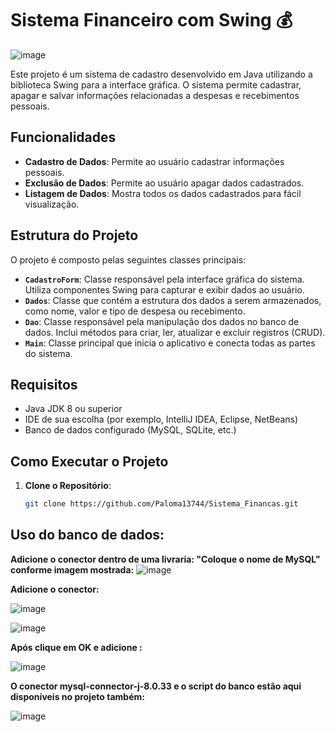 

# Sistema Financeiro com Swing  💰

![image](https://github.com/user-attachments/assets/d909a94b-484f-45cb-bfe9-58e34acdbb6b)



Este projeto é um sistema de cadastro desenvolvido em Java utilizando a biblioteca Swing para a interface gráfica. O sistema permite cadastrar, apagar e salvar informações relacionadas a despesas e recebimentos pessoais.

## Funcionalidades

- **Cadastro de Dados**: Permite ao usuário cadastrar informações pessoais.
- **Exclusão de Dados**: Permite ao usuário apagar dados cadastrados.
- **Listagem de Dados**: Mostra todos os dados cadastrados para fácil visualização.

## Estrutura do Projeto

O projeto é composto pelas seguintes classes principais:

- **`CadastroForm`**: Classe responsável pela interface gráfica do sistema. Utiliza componentes Swing para capturar e exibir dados ao usuário.
- **`Dados`**: Classe que contém a estrutura dos dados a serem armazenados, como nome, valor e tipo de despesa ou recebimento.
- **`Dao`**: Classe responsável pela manipulação dos dados no banco de dados. Inclui métodos para criar, ler, atualizar e excluir registros (CRUD).
- **`Main`**: Classe principal que inicia o aplicativo e conecta todas as partes do sistema.

## Requisitos

- Java JDK 8 ou superior
- IDE de sua escolha (por exemplo, IntelliJ IDEA, Eclipse, NetBeans)
- Banco de dados configurado (MySQL, SQLite, etc.)

## Como Executar o Projeto

1. **Clone o Repositório**:
   ```bash
   git clone https://github.com/Paloma13744/Sistema_Financas.git

## Uso do banco de dados:
**Adicione o conector dentro de uma livraria: "Coloque o nome de MySQL" conforme imagem mostrada:**
![image](https://github.com/user-attachments/assets/63eff4c7-225f-41ed-aada-1ed99f9c71a8)

**Adicione o conector:** 

![image](https://github.com/user-attachments/assets/397f9ceb-f10e-4dd0-a0a4-7edf20317229)



![image](https://github.com/user-attachments/assets/5b7eba55-bca5-41f8-9acd-21ca80740eab)

**Após clique em OK e adicione :**

![image](https://github.com/user-attachments/assets/907cede1-af0a-40af-8572-d18c91b42154)


**O conector mysql-connector-j-8.0.33 e o script do banco estão aqui disponíveis no projeto também:**

![image](https://github.com/user-attachments/assets/a2e68568-dcf7-42a1-8d80-d2358c649828)









